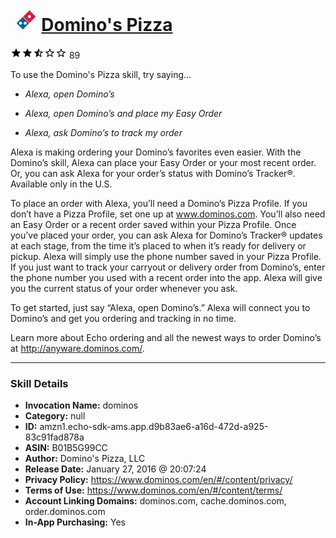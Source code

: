 # &nbsp;<img src="skill_icon" alt="Domino's Pizza icon" width="36"> [Domino's Pizza](http://alexa.amazon.com/#skills/amzn1.echo-sdk-ams.app.d9b83ae6-a16d-472d-a925-83c91fad878a)
![2.3 stars](../../images/ic_star_black_18dp_1x.png)![2.3 stars](../../images/ic_star_black_18dp_1x.png)![2.3 stars](../../images/ic_star_half_black_18dp_1x.png)![2.3 stars](../../images/ic_star_border_black_18dp_1x.png)![2.3 stars](../../images/ic_star_border_black_18dp_1x.png) 89

To use the Domino's Pizza skill, try saying...

* *Alexa, open Domino’s*

* *Alexa, open Domino’s and place my Easy Order*

* *Alexa, ask Domino’s to track my order*

Alexa is making ordering your Domino’s favorites even easier. With the Domino’s skill, Alexa can place your Easy Order or your most recent order. Or, you can ask Alexa for your order’s status with Domino’s Tracker®.  Available only in the U.S.

To place an order with Alexa, you’ll need a Domino’s Pizza Profile. If you don’t have a Pizza Profile, set one up at www.dominos.com. You’ll also need an Easy Order or a recent order saved within your Pizza Profile. Once you’ve placed your order, you can ask Alexa for Domino’s Tracker® updates at each stage, from the time it’s placed to when it’s ready for delivery or pickup. Alexa will simply use the phone number saved in your Pizza Profile.
If you just want to track your carryout or delivery order from Domino’s, enter the phone number you used with a recent order into the app. Alexa will give you the current status of your order whenever you ask.

To get started, just say “Alexa, open Domino’s.” Alexa will connect you to Domino’s and get you ordering and tracking in no time.

Learn more about Echo ordering and all the newest ways to order Domino’s at http://anyware.dominos.com/.

***

### Skill Details

* **Invocation Name:** dominos
* **Category:** null
* **ID:** amzn1.echo-sdk-ams.app.d9b83ae6-a16d-472d-a925-83c91fad878a
* **ASIN:** B01B5G99CC
* **Author:** Domino's Pizza, LLC
* **Release Date:** January 27, 2016 @ 20:07:24
* **Privacy Policy:** https://www.dominos.com/en/#/content/privacy/
* **Terms of Use:** https://www.dominos.com/en/#/content/terms/
* **Account Linking Domains:** dominos.com, cache.dominos.com, order.dominos.com
* **In-App Purchasing:** Yes
